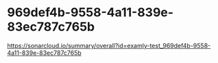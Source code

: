 # 969def4b-9558-4a11-839e-83ec787c765b
https://sonarcloud.io/summary/overall?id=examly-test_969def4b-9558-4a11-839e-83ec787c765b
